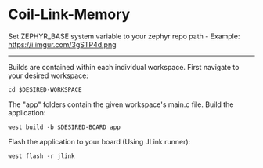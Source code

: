 # Coil-Link-Memory

Set ZEPHYR_BASE system variable to your zephyr repo path - Example: https://i.imgur.com/3gSTP4d.png
***

Builds are contained within each individual workspace. First navigate to your desired workspace:
```
cd $DESIRED-WORKSPACE
```
The "app" folders contain the given workspace's main.c file. Build the application:
```
west build -b $DESIRED-BOARD app
```
Flash the application to your board (Using JLink runner):
```
west flash -r jlink
```
